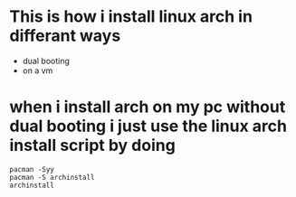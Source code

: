 # This is how i install linux arch in differant ways
- dual booting
- on a vm

# when i install arch on my pc without dual booting i just use the linux arch install script by doing

```
pacman -Syy
pacman -S archinstall
archinstall
```
